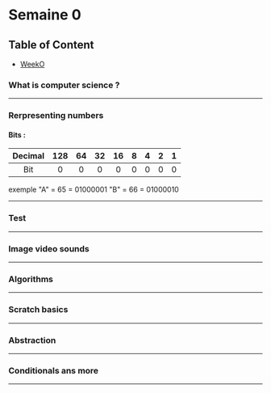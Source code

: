 
# Semaine 0

## Table of Content

- [WeekO](https://cs50.harvard.edu/x/2022/notes/0/)


### What is computer science ?

---

### Rerpresenting numbers

#### Bits :

| Decimal | 128 | 64 | 32 | 16 | 8 | 4 | 2 | 1 | 
| :--: | :-: | :-: | :-: | :-: | :-: | :-: | :-: | :-: |
| Bit | 0 | 0 | 0 | 0 | 0 | 0 | 0 | 0 | 

 exemple 
 "A" = 65 = 01000001
 "B" = 66 = 01000010

 ---

### Test

---

### Image video sounds

---

### Algorithms

---

### Scratch basics

---

### Abstraction

---

### Conditionals ans more 

---

